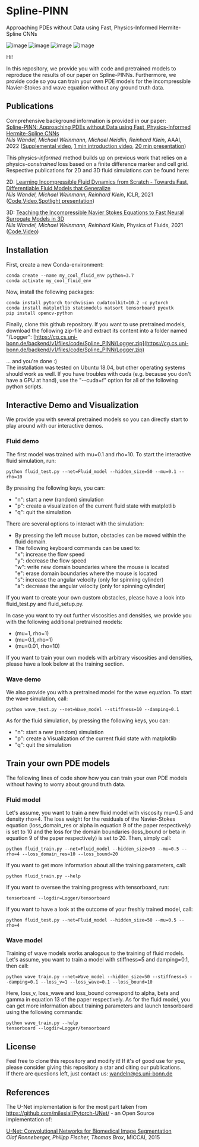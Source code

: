 # Spline-PINN
Approaching PDEs without Data using Fast, Physics-Informed Hermite-Spline CNNs

![image](plots/flow_hi.png)
![image](plots/flow_re_100.png)
![image](plots/flow_re_10000.png)
![image](plots/wave_eq.png)

Hi!

In this repository, we provide you with code and pretrained models to reproduce the results of our paper on Spline-PINNs.
Furthermore, we provide code so you can train your own PDE models for the incompressible Navier-Stokes and wave equation without any ground truth data.


## Publications

Comprehensive background information is provided in our paper:  
[Spline-PINN: Approaching PDEs without Data using Fast, Physics-Informed Hermite-Spline CNNs](https://arxiv.org/abs/2109.07143)  
*Nils Wandel, Michael Weinmann, Michael Neidlin, Reinhard Klein*, AAAI, 2022 ([Supplemental video](https://www.youtube.com/watch?v=QC98LCtCZn0), [1 min introduction video](https://www.youtube.com/watch?v=C5IAfCfcyDQ), [20 min presentation](https://www.youtube.com/watch?v=H0g6Tm1zio8))

This physics-*informed* method builds up on previous work that relies on a physics-*constrained* loss based on a finite difference marker and cell grid. Respective publications for 2D and 3D fluid simulations can be found here:

2D: 
[Learning Incompressible Fluid Dynamics from Scratch - Towards Fast, Differentiable Fluid Models that Generalize](https://arxiv.org/abs/2006.08762)  
*Nils Wandel, Michael Weinmann, Reinhard Klein*, ICLR, 2021 ([Code](https://github.com/aschethor/Unsupervised_Deep_Learning_of_Incompressible_Fluid_Dynamics),[Video](https://www.youtube.com/watch?v=EU3YuUNVsXQ),[Spotlight presentation](https://www.youtube.com/watch?v=wIvFkhsIaRA))

3D: 
[Teaching the Incompressible Navier Stokes Equations to Fast Neural Surrogate Models in 3D](https://arxiv.org/abs/2012.11893)  
*Nils Wandel, Michael Weinmann, Reinhard Klein*, Physics of Fluids, 2021 ([Code](https://github.com/aschethor/Teaching_Incompressible_Fluid_Dynamics_to_3D_CNNs),[Video](https://www.youtube.com/watch?v=tKcYJaJtHJE))

## Installation

First, create a new Conda-environment:

```
conda create --name my_cool_fluid_env python=3.7  
conda activate my_cool_fluid_env
```

Now, install the following packages:

```
conda install pytorch torchvision cudatoolkit=10.2 -c pytorch  
conda install matplotlib statsmodels natsort tensorboard pyevtk  
pip install opencv-python
```

Finally, clone this github repository. If you want to use pretrained models, download the following zip-file and extract its content into a folder named "/Logger": [https://cg.cs.uni-bonn.de/backend/v1/files/code/Spline_PINN/Logger.zip](https://cg.cs.uni-bonn.de/backend/v1/files/code/Spline_PINN/Logger.zip)

... and you're done :)  
The installation was tested on Ubuntu 18.04, but other operating systems should work as well. 
If you have troubles with cuda (e.g. because you don't have a GPU at hand), use the "\-\-cuda=f" option for all of the following python scripts.

## Interactive Demo and Visualization

We provide you with several pretrained models so you can directly start to play around with our interactive demos.

### Fluid demo

The first model was trained with mu=0.1 and rho=10. To start the interactive fluid simulation, run:

```
python fluid_test.py --net=Fluid_model --hidden_size=50 --mu=0.1 --rho=10
```

By pressing the following keys, you can:

- "n": start a new (random) simulation  
- "p": create a visualization of the current fluid state with matplotlib  
- "q": quit the simulation  

There are several options to interact with the simulation:

- By pressing the left mouse button, obstacles can be moved within the fluid domain.
- The following keyboard commands can be used to:  
"x": increase the flow speed  
"y": decrease the flow speed  
"w": write new domain boundaries where the mouse is located  
"e": erase domain boundaries where the mouse is located  
"s": increase the angular velocity (only for spinning cylinder)  
"a": decrease the angular velocity (only for spinning cylinder)  

If you want to create your own custom obstacles, please have a look into fluid_test.py and fluid_setup.py.

In case you want to try out further viscosities and densities, we provide you with the following additional pretrained models:

- (mu=1, rho=1)
- (mu=0.1, rho=1)
- (mu=0.01, rho=10)

If you want to train your own models with arbitrary viscosities and densities, please have a look below at the training section.

### Wave demo

We also provide you with a pretrained model for the wave equation. To start the wave simulation, call:

```
python wave_test.py --net=Wave_model --stiffness=10 --damping=0.1
```

As for the fluid simulation, by pressing the following keys, you can:

- "n": start a new (random) simulation  
- "p": create a Visualization of the current fluid state with matplotlib  
- "q": quit the simulation  

## Train your own PDE models

The following lines of code show how you can train your own PDE models without having to worry about ground truth data.

### Fluid model

Let's assume, you want to train a new fluid model with viscosity mu=0.5 and density rho=4. The loss weight for the residuals of the Navier-Stokes equation (loss_domain_res or alpha in equation 9 of the paper respectively) is set to 10 and the loss for the domain boundaries (loss_bound or beta in equation 9 of the paper respectively) is set to 20. Then, simply call:

```
python fluid_train.py --net=Fluid_model --hidden_size=50 --mu=0.5 --rho=4 --loss_domain_res=10 --loss_bound=20
```

If you want to get more information about all the training parameters, call:

```
python fluid_train.py --help
```

If you want to oversee the training progress with tensorboard, run:

```
tensorboard --logdir=Logger/tensorboard
```

If you want to have a look at the outcome of your freshly trained model, call:

```
python fluid_test.py --net=Fluid_model --hidden_size=50 --mu=0.5 --rho=4
```

### Wave model

Training of wave models works analogous to the training of fluid models. Let's assume, you want to train a model with stiffness=5 and damping=0.1, then call:

```
python wave_train.py --net=Wave_model --hidden_size=50 --stiffness=5 --damping=0.1 --loss_v=1 --loss_wave=0.1 --loss_bound=10
```

Here, loss_v, loss_wave and loss_bound correspond to alpha, beta and gamma in equation 13 of the paper respectively. 
As for the fluid model, you can get more information about training parameters and launch tensorboard using the following commands:

```
python wave_train.py --help  
tensorboard --logdir=Logger/tensorboard
```


## License

Feel free to clone this repository and modify it! If it's of good use for you, please consider giving this repository a star and citing our publications.  
If there are questions left, just contact us: wandeln@cs.uni-bonn.de

## References

The U-Net implementation is for the most part taken from https://github.com/milesial/Pytorch-UNet/ - an Open Source implementation of:  

[U-Net: Convolutional Networks for Biomedical Image Segmentation](https://arxiv.org/abs/1505.04597)  
*Olaf Ronneberger, Philipp Fischer, Thomas Brox*, MICCAI, 2015
